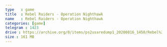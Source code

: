 ```yaml
---
type   : game
title  : Rebel Raiders - Operation Nighthawk
name   : Rebel Raiders - Operation Nighthawk
categories: [game]
telegram : 1423
drive : https://archive.org/0/items/ps2usaredump1_20200816_1458/Rebel%20Raiders%20-%20Operation%20Nighthawk.7z
size : 161 MB
---
```



